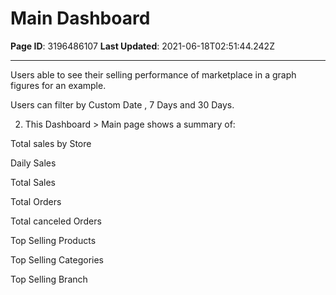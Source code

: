 # Main Dashboard

**Page ID**: 3196486107
**Last Updated**: 2021-06-18T02:51:44.242Z

---

Users able to see their selling performance of marketplace in a graph figures for an example. 

Users can filter by Custom Date , 7 Days and 30 Days.

2. This Dashboard  > Main page shows a summary of:

Total sales by Store

Daily Sales

Total Sales

Total Orders

Total canceled Orders

Top Selling Products

Top Selling Categories

Top Selling Branch
